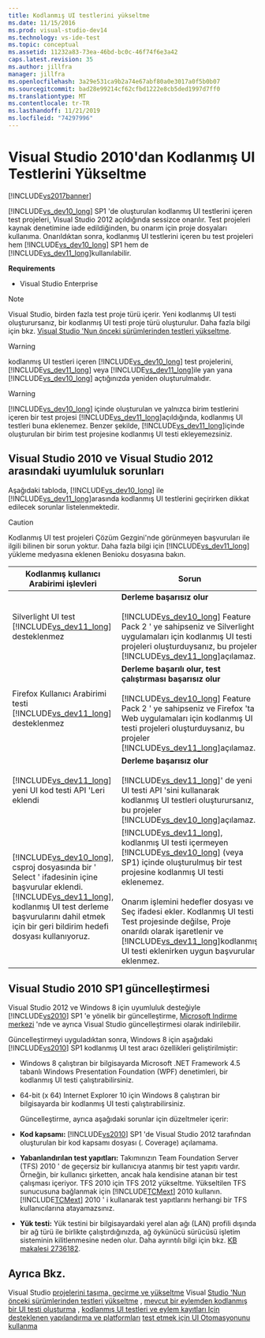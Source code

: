 ```yaml
---
title: Kodlanmış UI testlerini yükseltme
ms.date: 11/15/2016
ms.prod: visual-studio-dev14
ms.technology: vs-ide-test
ms.topic: conceptual
ms.assetid: 11232a83-73ea-46bd-bc0c-46f74f6e3a42
caps.latest.revision: 35
ms.author: jillfra
manager: jillfra
ms.openlocfilehash: 3a29e531ca9b2a74e67abf80a0e3017a0f5b0b07
ms.sourcegitcommit: bad28e99214cf62cfbd1222e8cb5ded1997d7ff0
ms.translationtype: MT
ms.contentlocale: tr-TR
ms.lasthandoff: 11/21/2019
ms.locfileid: "74297996"
---
```

# <a name="upgrading-coded-ui-tests-from-visual-studio-2010"></a>Visual Studio 2010'dan Kodlanmış UI Testlerini Yükseltme
[!INCLUDE[vs2017banner](../includes/vs2017banner.md)]

[!INCLUDE[vs_dev10_long](../includes/vs-dev10-long-md.md)] SP1 'de oluşturulan kodlanmış UI testlerini içeren test projeleri, Visual Studio 2012 açıldığında sessizce onarılır. Test projeleri kaynak denetimine iade edildiğinden, bu onarım için proje dosyaları kullanıma. Onarıldıktan sonra, kodlanmış UI testlerini içeren bu test projeleri hem [!INCLUDE[vs_dev10_long](../includes/vs-dev10-long-md.md)] SP1 hem de [!INCLUDE[vs_dev11_long](../includes/vs-dev11-long-md.md)]kullanılabilir.

 **Requirements**

- Visual Studio Enterprise

> [!NOTE]
> Visual Studio, birden fazla test proje türü içerir. Yeni kodlanmış UI testi oluşturursanız, bir kodlanmış UI testi proje türü oluşturulur. Daha fazla bilgi için bkz. [Visual Studio 'Nun önceki sürümlerinden testleri yükseltme](https://msdn.microsoft.com/e9c8b7f6-bd72-448e-8edb-d090dcc5cf52).

> [!WARNING]
> kodlanmış UI testleri içeren [!INCLUDE[vs_dev10_long](../includes/vs-dev10-long-md.md)] test projelerini, [!INCLUDE[vs_dev11_long](../includes/vs-dev11-long-md.md)] veya [!INCLUDE[vs_dev11_long](../includes/vs-dev11-long-md.md)]ile yan yana [!INCLUDE[vs_dev10_long](../includes/vs-dev10-long-md.md)] açtığınızda yeniden oluşturulmalıdır.

> [!WARNING]
> [!INCLUDE[vs_dev10_long](../includes/vs-dev10-long-md.md)] içinde oluşturulan ve yalnızca birim testlerini içeren bir test projesi [!INCLUDE[vs_dev11_long](../includes/vs-dev11-long-md.md)]açıldığında, kodlanmış UI testleri buna eklenemez. Benzer şekilde, [!INCLUDE[vs_dev11_long](../includes/vs-dev11-long-md.md)]içinde oluşturulan bir birim test projesine kodlanmış UI testi ekleyemezsiniz.

## <a name="compatibility-issues-between-visual-studio-2010-and-visual-studio-2012"></a>Visual Studio 2010 ve Visual Studio 2012 arasındaki uyumluluk sorunları
 Aşağıdaki tabloda, [!INCLUDE[vs_dev10_long](../includes/vs-dev10-long-md.md)] ile [!INCLUDE[vs_dev11_long](../includes/vs-dev11-long-md.md)]arasında kodlanmış UI testlerini geçirirken dikkat edilecek sorunlar listelenmektedir.

> [!CAUTION]
> Kodlanmış UI test projeleri Çözüm Gezgini'nde görünmeyen başvuruları ile ilgili bilinen bir sorun yoktur. Daha fazla bilgi için [!INCLUDE[vs_dev11_long](../includes/vs-dev11-long-md.md)] yükleme medyasına eklenen Benioku dosyasına bakın.

|Kodlanmış kullanıcı Arabirimi işlevleri|Sorun|Çözüm|
|----------------------------|-----------|--------------|
|Silverlight UI test [!INCLUDE[vs_dev11_long](../includes/vs-dev11-long-md.md)] desteklenmez|**Derleme başarısız olur**<br /><br /> [!INCLUDE[vs_dev10_long](../includes/vs-dev10-long-md.md)] Feature Pack 2 ' ye sahipseniz ve Silverlight uygulamaları için kodlanmış UI testi projeleri oluşturduysanız, bu projeler [!INCLUDE[vs_dev11_long](../includes/vs-dev11-long-md.md)]açılamaz.|Bu projeleri yalnızca [!INCLUDE[vs_dev10_long](../includes/vs-dev10-long-md.md)] Feature Pack 2 ' de yönetmenizi öneririz.|
|Firefox Kullanıcı Arabirimi testi [!INCLUDE[vs_dev11_long](../includes/vs-dev11-long-md.md)] desteklenmez|**Derleme başarılı olur, test çalıştırması başarısız olur**<br /><br /> [!INCLUDE[vs_dev10_long](../includes/vs-dev10-long-md.md)] Feature Pack 2 ' ye sahipseniz ve Firefox 'ta Web uygulamaları için kodlanmış UI testi projeleri oluşturduysanız, bu projeler [!INCLUDE[vs_dev11_long](../includes/vs-dev11-long-md.md)]açılamaz.|Bu projeleri yalnızca [!INCLUDE[vs_dev10_long](../includes/vs-dev10-long-md.md)] Feature Pack 2 ' de yönetmenizi öneririz.|
|[!INCLUDE[vs_dev11_long](../includes/vs-dev11-long-md.md)] yeni UI kod testi API 'Leri eklendi|**Derleme başarısız olur**<br /><br /> [!INCLUDE[vs_dev11_long](../includes/vs-dev11-long-md.md)]' de yeni UI testi API 'sini kullanarak kodlanmış UI testleri oluşturursanız, bu projeler [!INCLUDE[vs_dev10_long](../includes/vs-dev10-long-md.md)]açılamaz.|Yeni API kullanan projeler yalnızca [!INCLUDE[vs_dev11_long](../includes/vs-dev11-long-md.md)] yönetilmelidir.|
|[!INCLUDE[vs_dev10_long](../includes/vs-dev10-long-md.md)], csproj dosyasında bir ' Select ' ifadesinin içine başvurular eklendi. [!INCLUDE[vs_dev11_long](../includes/vs-dev11-long-md.md)], kodlanmış UI test derleme başvurularını dahil etmek için bir geri bildirim hedefi dosyası kullanıyoruz.|[!INCLUDE[vs_dev11_long](../includes/vs-dev11-long-md.md)], kodlanmış UI testi içermeyen [!INCLUDE[vs_dev10_long](../includes/vs-dev10-long-md.md)] (veya SP1) içinde oluşturulmuş bir test projesine kodlanmış UI testi eklenemez.<br /><br /> Onarım işlemini hedefler dosyası ve Seç ifadesi ekler. Kodlanmış UI testi Test projesinde değilse, Proje onarıldı olarak işaretlenir ve [!INCLUDE[vs_dev11_long](../includes/vs-dev11-long-md.md)]kodlanmış UI testi eklenirken uygun başvurular eklenmez.|[!INCLUDE[vs_dev11_long](../includes/vs-dev11-long-md.md)] kullanarak aynı çözümde yeni bir test projesi oluşturmanız ve buna yeni kodlanmış UI testinizi eklemeniz gerekecektir. Alternatif olarak, [!INCLUDE[vs_dev10_long](../includes/vs-dev10-long-md.md)] SP1 'de test projesine kodlanmış UI testleri ekleyebilir ve bu projeyi [!INCLUDE[vs_dev11_long](../includes/vs-dev11-long-md.md)]açabilirsiniz.|

## <a name="UpgradingCodedUIFromVS2010_Update"></a>Visual Studio 2010 SP1 güncelleştirmesi
 Visual Studio 2012 ve Windows 8 için uyumluluk desteğiyle [!INCLUDE[vs2010](../includes/vs2010-md.md)] SP1 'e yönelik bir güncelleştirme, [Microsoft Indirme merkezi](https://www.microsoft.com/download/details.aspx?id=34677) 'nde ve ayrıca Visual Studio güncelleştirmesi olarak indirilebilir.

 Güncelleştirmeyi uyguladıktan sonra, Windows 8 için aşağıdaki [!INCLUDE[vs2010](../includes/vs2010-md.md)] SP1 kodlanmış UI test aracı özellikleri geliştirilmiştir:

- Windows 8 çalıştıran bir bilgisayarda Microsoft .NET Framework 4.5 tabanlı Windows Presentation Foundation (WPF) denetimleri, bir kodlanmış UI testi çalıştırabilirsiniz.

- 64-bit (x 64) Internet Explorer 10 için Windows 8 çalıştıran bir bilgisayarda bir kodlanmış UI testi çalıştırabilirsiniz.

  Güncelleştirme, ayrıca aşağıdaki sorunlar için düzeltmeler içerir:

- **Kod kapsamı:** [!INCLUDE[vs2010](../includes/vs2010-md.md)] SP1 'de Visual Studio 2012 tarafından oluşturulan bir kod kapsamı dosyası (. Coverage) açılamama.

- **Yabanlandırılan test yapıtları:** Takımınızın Team Foundation Server (TFS) 2010 ' de geçersiz bir kullanıcıya atanmış bir test yapıtı vardır. Örneğin, bir kullanıcı şirketten, ancak hala kendisine atanan bir test çalışması içeriyor. TFS 2010 için TFS 2012 yükseltme. Yükseltilen TFS sunucusuna bağlanmak için [!INCLUDE[TCMext](../includes/tcmext-md.md)] 2010 kullanın. [!INCLUDE[TCMext](../includes/tcmext-md.md)] 2010 ' i kullanarak test yapıtlarını herhangi bir TFS kullanıcılarına atayamazsınız.

- **Yük testi:** Yük testini bir bilgisayardaki yerel alan ağı (LAN) profili dışında bir ağ türü ile birlikte çalıştırdığınızda, ağ öykünücü sürücüsü işletim sisteminin kilitlenmesine neden olur. Daha ayrıntılı bilgi için bkz. [KB makalesi 2736182](https://support.microsoft.com/help/2736182/a-gdr-update-for-visual-studio-2010-sp1-is-available-to-add-compatibil).

## <a name="see-also"></a>Ayrıca Bkz.
 Visual Studio [projelerini taşıma, geçirme ve yükseltme](../porting/porting-migrating-and-upgrading-visual-studio-projects.md) Visual [Studio 'Nun önceki sürümlerinden testleri yükseltme](https://msdn.microsoft.com/e9c8b7f6-bd72-448e-8edb-d090dcc5cf52) , [mevcut bir eylemden kodlanmış bir UI testi oluşturma](https://msdn.microsoft.com/library/56736963-9027-493b-b5c4-2d4e86d1d497) , [kodlanmış UI testleri ve eylem kayıtları Için desteklenen yapılandırma ve platformları](../test/supported-configurations-and-platforms-for-coded-ui-tests-and-action-recordings.md) [test etmek için UI Otomasyonunu kullanma](../test/use-ui-automation-to-test-your-code.md)
